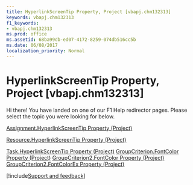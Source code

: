 ```yaml
---
title: HyperlinkScreenTip Property, Project [vbapj.chm132313]
keywords: vbapj.chm132313
f1_keywords:
- vbapj.chm132313
ms.prod: office
ms.assetid: 68ba99db-ed07-4172-8259-074db516cc5b
ms.date: 06/08/2017
localization_priority: Normal
---
```



# HyperlinkScreenTip Property, Project [vbapj.chm132313]

Hi there! You have landed on one of our F1 Help redirector pages. Please select the topic you were looking for below.

[Assignment.HyperlinkScreenTip Property (Project)](https://msdn.microsoft.com/library/48b8b03c-4662-3ea8-646e-22a1ce268f81%28Office.15%29.aspx)

[Resource.HyperlinkScreenTip Property (Project)](https://msdn.microsoft.com/library/5cc9c766-3e62-d99f-90b2-4cb4b087a37f%28Office.15%29.aspx)

[Task.HyperlinkScreenTip Property (Project)](https://msdn.microsoft.com/library/71178d98-60ce-63ed-8e67-57b3fdacdad9%28Office.15%29.aspx)
[GroupCriterion.FontColor Property (Project)](https://msdn.microsoft.com/library/9765d7a2-0f6e-8fa1-210a-9ad138bae9a7%28Office.15%29.aspx)
[GroupCriterion2.FontColor Property (Project)](https://msdn.microsoft.com/library/9a6d763b-b31a-4dc2-0eb2-a94ae2f15d04%28Office.15%29.aspx)
[GroupCriterion2.FontColorEx Property (Project)](https://msdn.microsoft.com/library/5556ce54-315e-f676-6771-baec87853d8a%28Office.15%29.aspx)

[!include[Support and feedback](~/includes/feedback-boilerplate.md)]